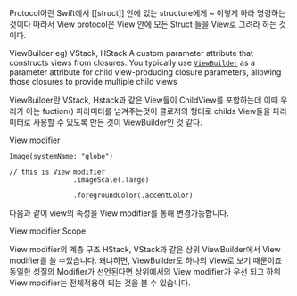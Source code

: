 
Protocol이란 Swift에서
[[struct]] 안에 있는 structure에게 ~ 이렇게 하라 명령하는 것이다
따라서 View protocol은 View 안에 모든 Struct 들을 View로 그려라 하는 것이다.

ViewBuilder eg) VStack, HStack
A custom parameter attribute that constructs views from closures.
You typically use [`ViewBuilder`](https://developer.apple.com/documentation/swiftui/viewbuilder) as a parameter attribute for child view-producing closure parameters, allowing those closures to provide multiple child views

ViewBuilder란 VStack, Hstack과 같은 View들이 ChildView를 포함하는데
이때 우리가 아는 fuction() 파라미터를 넘겨주는것이 클로저의 형태로 childs View들을 파라미터로 사용할 수 있도록 만든 것이 ViewBuilder인 것 같다.

View modifier

```
Image(systemName: "globe")

// this is View modifier
                .imageScale(.large)

                .foregroundColor(.accentColor)
```
다음과 같이 view의 속성을 View modifier를 통해 변경가능합니다.

View modifier Scope

View modifier의 계층 구조
HStack, VStack과 같은 상위 ViewBuilder에서 View modifier를 쓸 수있습니다.
왜냐하면, ViewBuilder도 하나의 View로 보기 때문이죠
동일한 성질의 Modifier가 선언된다면
상위에서의 View modifier가 우선 되고
하위 View modifier는 전체적용이 되는 것을 볼 수 있습니다.
